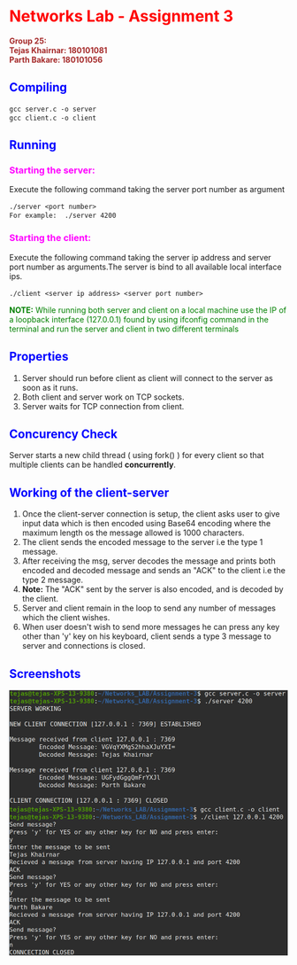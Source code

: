 # <span style="color:red">Networks Lab - Assignment 3</span>

<span style="color: brown">
<b>Group 25:<br>
Tejas Khairnar: 180101081<br>
Parth Bakare:   180101056</b>
</span>

## <span style="color:blue">Compiling</span>

```
gcc server.c -o server    
gcc client.c -o client
```

## <span style="color:blue">Running</span>

### <span style="color:magenta">Starting the server:</span>
Execute the following command taking the server port number as argument
```
./server <port number> 
For example:  ./server 4200
```

### <span style="color:magenta">Starting the client:<span>
Execute the following command taking the server ip address and server port number as arguments.The server is bind to all available local interface ips. 
```
./client <server ip address> <server port number>
```

<span style="color:green">
<b>NOTE:</b> While running both server and client on a local machine use the IP of a loopback interface (127.0.0.1) found by using ifconfig command in the terminal and run the server and client in two different terminals 
</span>


## <span style="color:blue">Properties</span>

1. Server should run before client as client will connect to the server as soon as it runs.
2. Both client and server work on TCP sockets.
3. Server waits for TCP connection from client. 

## <span style="color:blue">Concurency Check</span>

Server starts a new child thread ( using fork() ) for every client so that multiple clients can be handled **concurrently**.

<div style="page-break-after: always;"></div>

## <span style="color:blue">Working of the client-server</span>

1. Once the client-server connection is setup, the client asks user to give input data which is then encoded using Base64 encoding where the maximum length os the message allowed is 1000 characters.
2. The client sends the encoded message to the server i.e the type 1 message.
3. After receiving the msg, server decodes the message and prints both encoded and decoded message and sends an "ACK" to the client i.e the type 2 message.  
4. **Note:** The "ACK" sent by the server is also encoded, and is decoded by the client.
5. Server and client remain in the loop to send any number of messages which the client wishes.
6. When user doesn't wish to send more messages he can press any key other than 'y' key on his keyboard, client sends a type 3 message to server and connections is closed.

## <span style="color:blue">Screenshots</span>
<img src="server.png"
     alt="Server"
     style="float: left; margin-right: 10px;" />

<img src="client.png"
     alt="Client"
     style="float: left; margin-right: 10px;" />